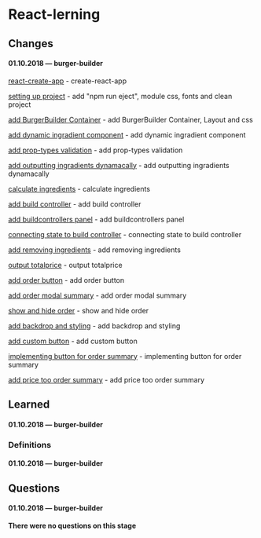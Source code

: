# React-lerning

## Changes

#### 01.10.2018 — burger-builder
[react-create-app](https://github.com/Mikele11/React-lerning/commit/9a1ae851517f8581694737e991cd4b65f0dc2eb5) - create-react-app

[setting up project](https://github.com/Mikele11/React-lerning/commit/dd356804e0f0a12c9f4d25e99670229d27340882) - add "npm run eject", module css, fonts and clean project

[add BurgerBuilder Container](https://github.com/Mikele11/React-lerning/commit/9c68e1a98f2de64d15b287f7303b7d85fd2f2bb5) - add BurgerBuilder Container, Layout and css

[add dynamic ingradient component](https://github.com/Mikele11/React-lerning/commit/9e0d69043c77939fc3b94e19fb0e327f0f9310d7) - add dynamic ingradient component

[add prop-types validation](https://github.com/Mikele11/React-lerning/commit/adcb9ce1cf5ac3b2961f3cf2d8f6840af462821a) - add prop-types validation

[add outputting ingradients dynamacally](https://github.com/Mikele11/React-lerning/commit/da9adb690ed2eef871fd13360989b1e1198996c5) - add outputting ingradients dynamacally

[calculate ingredients](https://github.com/Mikele11/React-lerning/commit/df201e71682ea38928a079d3965c9d772ff27ec4) - calculate ingredients

[add build controller](https://github.com/Mikele11/React-lerning/commit/463483d24d87de7f7a2c170e59cb14a5bf0cd315) - add build controller

[add buildcontrollers panel](https://github.com/Mikele11/React-lerning/commit/50f6b0397a5864336cf42a7ebcaa97ff691584ec) - add buildcontrollers panel

[connecting state to build controller](https://github.com/Mikele11/React-lerning/commit/7d412272b92537864667c946b33a5d5d0f121a1c) - connecting state to build controller

[add removing ingredients](https://github.com/Mikele11/React-lerning/commit/0044e44dcbee84f1afe9449f81b1e3114272451c) - add removing ingredients

[output totalprice](https://github.com/Mikele11/React-lerning/commit/7db673224be64c515795e8de683389805cb8931f) - output totalprice

[add order button](https://github.com/Mikele11/React-lerning/commit/ab85c3e45f6ed5730f6ce6a723e92dd82afeed19) - add order button

[add order modal summary](https://github.com/Mikele11/React-lerning/commit/bcb4ae8a6c9f45ec0dcf71bcf2a6d1570bf10614) - add order modal summary

[show and hide order](https://github.com/Mikele11/React-lerning/commit/ef618edef093fb93346b2788e21930a08615c2fe) - show and hide order

[add backdrop and styling](https://github.com/Mikele11/React-lerning/commit/40087236abf0e262a3048b91a05c8bf1c7186f1c) - add backdrop and styling

[add custom button](https://github.com/Mikele11/React-lerning/commit/06c037950beb0ec874d40fa4140a86c38d37c087) - add custom button

[implementing button for order summary](https://github.com/Mikele11/React-lerning/commit/58c5f56121e93e11b62f421fc468c250970f3a2d) - implementing button for order summary

[add price too order summary](https://github.com/Mikele11/React-lerning/commit/5b458230e97fa58653cf71d41223d2d41a064cd3) - add price too order summary

## Learned

#### 01.10.2018 — burger-builder


### Definitions

#### 01.10.2018 — burger-builder


## Questions

#### 01.10.2018 — burger-builder

**There were no questions on this stage**

